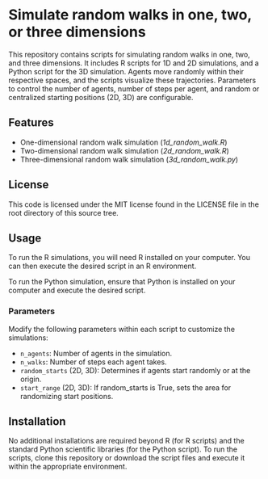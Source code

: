# Simulate random walks in one, two, or three dimensions
This repository contains scripts for simulating random walks in one, two, and three dimensions. It includes R scripts for 1D and 2D simulations, and a Python script for the 3D simulation. Agents move randomly within their respective spaces, and the scripts visualize these trajectories. Parameters to control the number of agents, number of steps per agent, and random or centralized starting positions (2D, 3D) are configurable.

## Features
- One-dimensional random walk simulation (*1d_random_walk.R*)
- Two-dimensional random walk simulation (*2d_random_walk.R*)
- Three-dimensional random walk simulation (*3d_random_walk.py*)

## License
This code is licensed under the MIT license found in the LICENSE file in the root directory of this source tree.

## Usage
To run the R simulations, you will need R installed on your computer. You can then execute the desired script in an R environment.

To run the Python simulation, ensure that Python is installed on your computer and execute the desired script.

### Parameters
Modify the following parameters within each script to customize the simulations:

- `n_agents`: Number of agents in the simulation.
- `n_walks`: Number of steps each agent takes.
- `random_starts` (2D, 3D): Determines if agents start randomly or at the origin.
- `start_range` (2D, 3D): If random_starts is True, sets the area for randomizing start positions.

## Installation
No additional installations are required beyond R (for R scripts) and the standard Python scientific libraries (for the Python script). To run the scripts, clone this repository or download the script files and execute it within the appropriate environment.
